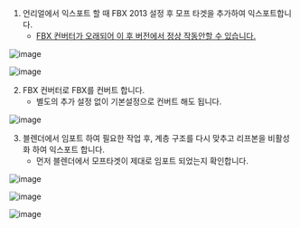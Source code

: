 1. 언리얼에서 익스포트 할 때 FBX 2013 설정 후 모프 타겟을 추가하여 익스포트합니다.
    * [FBX 컨버터가 오래되어 이 후 버전에서 정상 작동안할 수 있습니다.](https://forums.autodesk.com/t5/maya-forum/fbx-converter-and-maya-2018-issue/td-p/7869037)

![image](https://github.com/kbmhansungb/kbmhansungb.github.io/assets/56149613/68a49130-9b61-4fc9-8b38-ba58d52295bd)

![image](https://github.com/kbmhansungb/kbmhansungb.github.io/assets/56149613/c4d27519-ef1a-4d9f-9c62-7e80eb692c97)

2. FBX 컨버터로 FBX를 컨버트 합니다.
    * 별도의 추가 설정 없이 기본설정으로 컨버트 해도 됩니다.

![image](https://github.com/kbmhansungb/kbmhansungb.github.io/assets/56149613/37f8d7d1-74cd-4825-86d9-83a7755610f4)

3. 블렌더에서 임포트 하여 필요한 작업 후, 계층 구조를 다시 맞추고 리프본을 비활성화 하여 익스포트 합니다.
    * 먼저 블렌더에서 모프타겟이 제대로 임포트 되었는지 확인합니다.

![image](https://github.com/kbmhansungb/kbmhansungb.github.io/assets/56149613/9e8979a3-380a-46bb-a4d2-52b9dff477a1)

![image](https://github.com/kbmhansungb/kbmhansungb.github.io/assets/56149613/42fb9540-f95c-4d1e-b0e2-46a355c12bdf)

![image](https://github.com/kbmhansungb/kbmhansungb.github.io/assets/56149613/56272233-d2be-451d-bd8a-9308802b3f8c)
